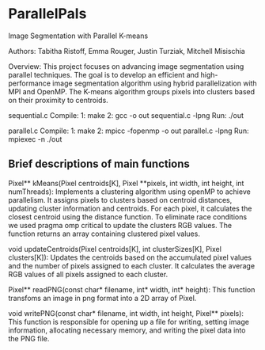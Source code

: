 # ParallelPals
Image Segmentation with Parallel K-means

Authors: Tabitha Ristoff, Emma Rouger, Justin Turziak, Mitchell Misischia

Overview:
This project focuses on advancing image segmentation using parallel techniques. The goal is to develop an efficient and high-performance image segmentation algorithm using hybrid parallelization with MPI and OpenMP. The K-means algorithm groups pixels into clusters based on their proximity to centroids.

sequential.c
Compile: 
    1:  make
    2:  gcc -o out sequential.c -lpng
Run:
    ./out

parallel.c
Compile: 
    1: make
    2: mpicc -fopenmp -o out parallel.c -lpng
Run:
    mpiexec -n <numProcs> ./out <inputFile> <numThreads>

Brief descriptions of main functions
------------------------------------
Pixel** kMeans(Pixel centroids[K], Pixel **pixels, int width, int height, int numThreads):
Implements a clustering algorithm using openMP to achieve parallelism. It assigns pixels to clusters based on centroid distances, updating cluster information and centroids. For each pixel, it calculates the closest centroid using the distance function. To eliminate race conditions we used pragma omp critical to update the clusters RGB values. The function returns an array containing clustered pixel values.

void updateCentroids(Pixel centroids[K], int clusterSizes[K], Pixel clusters[K]):
Updates the centroids based on the accumulated pixel values and the number of pixels assigned to each cluster. It calculates the average RGB values of all
pixels assigned to each cluster.

Pixel** readPNG(const char* filename, int* width, int* height):
This function transfoms an image in png format into a 2D array of Pixel.

void writePNG(const char* filename, int width, int height, Pixel** pixels):
This function is responsible for opening up a file for writing, setting image information, allocating necessary memory, and writing the pixel data into the PNG file.






